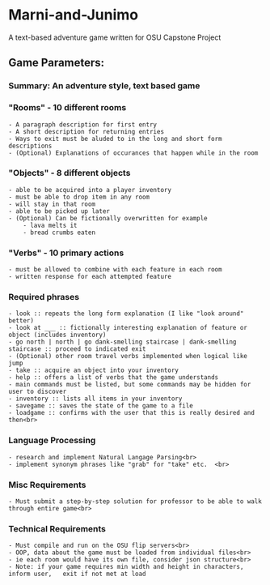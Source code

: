 # Marni-and-Junimo<br>

A text-based adventure game written for OSU Capstone Project<br>

## Game Parameters:<br>

### Summary: An adventure style, text based game

### "Rooms" - 10 different rooms
    - A paragraph description for first entry
    - A short description for returning entries
    - Ways to exit must be aluded to in the long and short form descriptions
    - (Optional) Explanations of occurances that happen while in the room
### "Objects" - 8 different objects
    - able to be acquired into a player inventory
    - must be able to drop item in any room
    - will stay in that room
    - able to be picked up later
    - (Optional) Can be fictionally overwritten for example
        - lava melts it
        - bread crumbs eaten
### "Verbs" - 10 primary actions
    - must be allowed to combine with each feature in each room
    - written response for each attempted feature

### Required phrases
    - look :: repeats the long form explanation (I like "look around" better) 
    - look at ___ :: fictionally interesting explanation of feature or object (includes inventory) 
    - go north | north | go dank-smelling staircase | dank-smelling staircase :: proceed to indicated exit 
    - (Optional) other room travel verbs implemented when logical like jump 
    - take :: acquire an object into your inventory 
    - help :: offers a list of verbs that the game understands 
    - main commands must be listed, but some commands may be hidden for user to discover
    - inventory :: lists all items in your inventory
    - savegame :: saves the state of the game to a file
    - loadgame :: confirms with the user that this is really desired and then<br>

### Language Processing
    - research and implement Natural Langage Parsing<br>
    - implement synonym phrases like "grab" for "take" etc.  <br>

### Misc Requirements
    - Must submit a step-by-step solution for professor to be able to walk through entire game<br>

### Technical Requirements
    - Must compile and run on the OSU flip servers<br>
    - OOP, data about the game must be loaded from individual files<br>
    - ie each room would have its own file, consider json structure<br>
    - Note: if your game requires min width and height in characters, inform user,   exit if not met at load  
